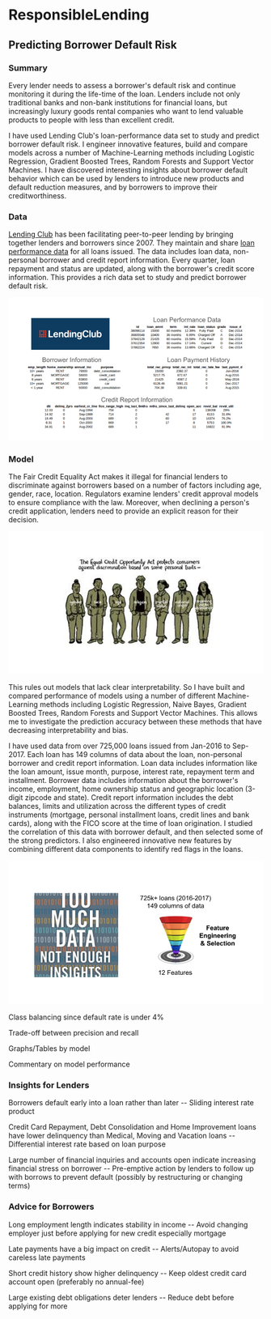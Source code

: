 # ResponsibleLending
## Predicting Borrower Default Risk

### Summary
Every lender needs to assess a borrower's default risk and continue monitoring it during the life-time of the loan. Lenders include not only traditional banks and non-bank institutions for financial loans, but increasingly luxury goods rental companies who want to lend valuable products to people with less than excellent credit.

I have used Lending Club's loan-performance data set to study and predict borrower default risk. I engineer innovative features, build and compare models across a number of Machine-Learning methods including Logistic Regression, Gradient Boosted Trees, Random Forests and Support Vector Machines. I have discovered interesting insights about borrower default behavior which can be used by lenders to introduce new products and default reduction measures, and by borrowers to improve their creditworthiness.

### Data
[Lending Club](https://www.lendingclub.com/) has been facilitating peer-to-peer lending by bringing together lenders and borrowers since 2007. They maintain and share [loan performance data](https://www.lendingclub.com/info/download-data.action) for all loans issued. The data includes loan data, non-personal borrower and credit report information. Every quarter, loan repayment and status are updated, along with the borrower's credit score information. This provides a rich data set to study and predict borrower default risk.


![](img/LC_Data2.png "Sample Data")


### Model 
The Fair Credit Equality Act makes it illegal for financial lenders to discriminate against borrowers based on a number of factors including age, gender, race, location. Regulators examine lenders' credit approval models to ensure compliance with the law. Moreover, when declining a person's credit application, lenders need to provide an explicit reason for their decision. 


![](img/EqualCreditOppActSlide.png "Equal Credit Opportunity Act")


This rules out models that lack clear interpretability. So I have built and compared performance of models using a number of different Machine-Learning methods including Logistic Regression, Naive Bayes, Gradient Boosted Trees, Random Forests and Support Vector Machines. This allows me to investigate the prediction accuracy between these methods that have decreasing interpretability and bias.

I have used data from over 725,000 loans issued from Jan-2016 to Sep-2017. Each loan has 149 columns of data about the loan, non-personal borrower and credit report information. Loan data includes information like the loan amount, issue month, purpose, interest rate, repayment term and installment. Borrower data includes information about the borrower's income, employment, home ownership status and geographic location (3-digit zipcode and state). Credit report information includes the debt balances, limits and utilization across the different types of credit instruments (mortgage, personal installment loans, credit lines and bank cards), along with the FICO score at the time of loan origination. I studied the correlation of this data with borrower default, and then selected some of the strong predictors. I also engineered innovative new features by combining different data components to identify red flags in the loans.


![](img/FeatureEnggSlide.png "Feature Engineering")


Class balancing since default rate is under 4%

Trade-off between precision and recall 

Graphs/Tables by model

Commentary on model performance

### Insights for Lenders

Borrowers default early into a loan rather than later -- Sliding interest rate product

Credit Card Repayment, Debt Consolidation and Home Improvement loans have lower delinquency than Medical, Moving and Vacation loans -- Differential interest rate based on loan purpose

Large number of financial inquiries and accounts open indicate increasing financial stress on borrower -- Pre-emptive action by lenders to follow up with borrows to prevent default (possibly by restructuring or changing terms)

### Advice for Borrowers

Long employment length indicates stability in income -- Avoid changing employer just before applying for new credit especially mortgage

Late payments have a big impact on credit -- Alerts/Autopay to avoid careless late payments

Short credit history show higher delinquency -- Keep oldest credit card account open (preferably no annual-fee)

Large existing debt obligations deter lenders -- Reduce debt before applying for more
